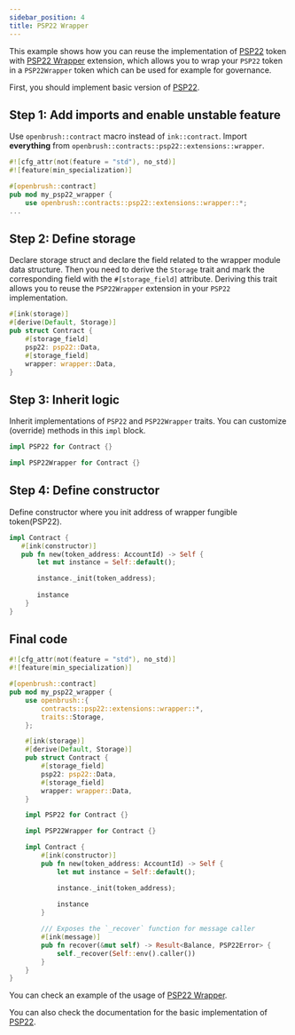 ```yaml
---
sidebar_position: 4
title: PSP22 Wrapper
---
```


This example shows how you can reuse the implementation of [PSP22](https://github.com/Brushfam/openbrush-contracts/tree/main/contracts/src/token/psp22) token with [PSP22 Wrapper](https://github.com/Brushfam/openbrush-contracts/tree/main/contracts/src/token/psp22/extensions/wrapper.rs) extension, which allows you to wrap your `PSP22` token in a `PSP22Wrapper` token which can be used for example for governance.

First, you should implement basic version of [PSP22](/smart-contracts/PSP22).

## Step 1: Add imports and enable unstable feature

Use `openbrush::contract` macro instead of `ink::contract`. Import **everything** from 
`openbrush::contracts::psp22::extensions::wrapper`.

```rust
#![cfg_attr(not(feature = "std"), no_std)]
#![feature(min_specialization)]

#[openbrush::contract]
pub mod my_psp22_wrapper {
    use openbrush::contracts::psp22::extensions::wrapper::*;
...
```

## Step 2: Define storage

Declare storage struct and declare the field related to the wrapper module data structure.
Then you need to derive the `Storage` trait and mark the corresponding field with
the `#[storage_field]` attribute. Deriving this trait allows you to reuse the
`PSP22Wrapper` extension in your `PSP22` implementation.

```rust
#[ink(storage)]
#[derive(Default, Storage)]
pub struct Contract {
    #[storage_field]
    psp22: psp22::Data,
    #[storage_field]
    wrapper: wrapper::Data,
}
```

## Step 3: Inherit logic

Inherit implementations of `PSP22` and `PSP22Wrapper` traits. 
You can customize (override) methods in this `impl` block.

```rust
impl PSP22 for Contract {}

impl PSP22Wrapper for Contract {}
```

## Step 4: Define constructor

Define constructor where you init address of wrapper fungible token(PSP22).

```rust
impl Contract {
   #[ink(constructor)]
   pub fn new(token_address: AccountId) -> Self {
       let mut instance = Self::default();

       instance._init(token_address);
       
       instance
    }
}
```

## Final code

```rust
#![cfg_attr(not(feature = "std"), no_std)]
#![feature(min_specialization)]

#[openbrush::contract]
pub mod my_psp22_wrapper {
    use openbrush::{
        contracts::psp22::extensions::wrapper::*,
        traits::Storage,
    };

    #[ink(storage)]
    #[derive(Default, Storage)]
    pub struct Contract {
        #[storage_field]
        psp22: psp22::Data,
        #[storage_field]
        wrapper: wrapper::Data,
    }

    impl PSP22 for Contract {}

    impl PSP22Wrapper for Contract {}

    impl Contract {
        #[ink(constructor)]
        pub fn new(token_address: AccountId) -> Self {
            let mut instance = Self::default();

            instance._init(token_address);
            
            instance
        }

        /// Exposes the `_recover` function for message caller
        #[ink(message)]
        pub fn recover(&mut self) -> Result<Balance, PSP22Error> {
            self._recover(Self::env().caller())
        }
    }
}
```

You can check an example of the usage of [PSP22 Wrapper](https://github.com/Brushfam/openbrush-contracts/tree/main/examples/psp22_extensions/wrapper).

You can also check the documentation for the basic implementation of [PSP22](/smart-contracts/PSP22).